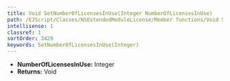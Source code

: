 ```yaml
---
title: Void SetNumberOfLicensesInUse(Integer NumberOfLicensesInUse)
path: /EJScript/Classes/NSExtendedModuleLicense/Member functions/Void SetNumberOfLicensesInUse(Integer p_0)
intellisense: 1
classref: 1
sortOrder: 3429
keywords: SetNumberOfLicensesInUse(Integer)
---
```



* **NumberOfLicensesInUse:** Integer
* **Returns:** Void


